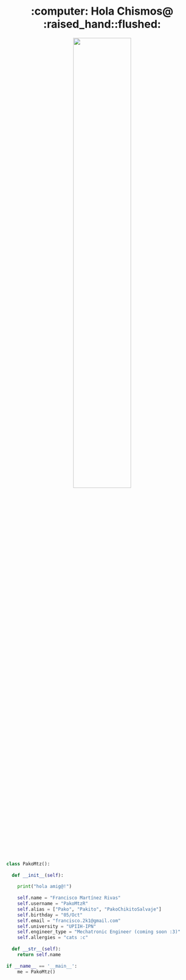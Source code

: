 <!--### Hi there 👋-->
<h1 align="center">:computer: Hola Chismos@ :raised_hand::flushed: </h1>
<p align="center" ><img src="https://c.tenor.com/8ZpbRdXPnd4AAAAC/programming-crazy.gif" width="55%"/></p>

```python
class PakoMtz():
    
  def __init__(self):
    
    print("hola amig@!")
    
    self.name = "Francisco Martínez Rivas"
    self.username = "PakoMtzR"
    self.alias = ["Pako", "Pakito", "PakoChikitoSalvaje"]
    self.birthday = "05/Oct"
    self.email = "francisco.2k1@gmail.com"
    self.university = "UPIIH-IPN"
    self.engineer_type = "Mechatronic Engineer (coming soon :3)"
    self.allergies = "cats :c"
  
  def __str__(self):
    return self.name
    
if __name__ == '__main__':
    me = PakoMtz()
```


<!--
<img src="https://pa1.narvii.com/6667/d7e8e4270e2311c9da2d2655e1c246ed878593fa_hq.gif" width="35%" align="right"/>

- 🔭 I’m currently working on ...
- 🌱 I’m currently learning ...
- 👯 I’m looking to collaborate on ...
- 🤔 I’m looking for help with ...
- 💬 Ask me about ...
- 📫 How to reach me: ...
- 😄 Pronouns: ...
- ⚡ Fun fact: ...



self.location = "Pachuca, Hgo"
![Alt Text](https://pa1.narvii.com/6667/d7e8e4270e2311c9da2d2655e1c246ed878593fa_hq.gif)
![Alt Text](https://i.pinimg.com/originals/29/6e/74/296e745761ba9f4d9f251e71442ee972.gif)
https://culturait.com.ar/wp-content/uploads/2019/11/dev.gif
https://c.tenor.com/8ZpbRdXPnd4AAAAC/programming-crazy.gif
**PakoMtzR/PakoMtzR** is a ✨ _special_ ✨ repository because its `README.md` (this file) appears on your GitHub profile.

Here are some ideas to get you started:
-->
